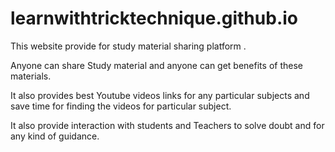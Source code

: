 # learnwithtricktechnique.github.io



This website provide for study material sharing platform .

Anyone can share Study material and anyone can get benefits of these materials.

It also provides best Youtube videos links for any particular subjects and save time for finding the videos for particular subject.

It also provide interaction with students and Teachers to solve doubt and for any kind of guidance.
